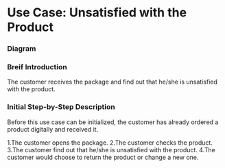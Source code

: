 # Use Case: Unsatisfied with the Product

### Diagram


### Breif Introduction
The customer receives the package and find out that he/she is unsatisfied with the product.


### Initial Step-by-Step Description
Before this use case can be initialized, the customer has already ordered a product digitally and received it.


1.The customer opens the package.
2.The customer checks the product.
3.The customer find out that he/she is unsatisfied with the product.
4.The customer would choose to return the product or change a new one.
